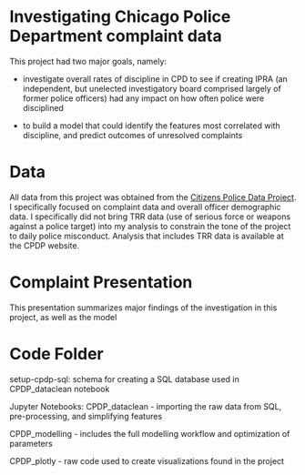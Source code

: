 # Investigating Chicago Police Department complaint data

This project had two major goals, namely:
- investigate overall rates of discipline in CPD to see if creating IPRA (an independent, but unelected investigatory board comprised largely of former police officers) had any impact on how often police were disciplined

- to build a model that could identify the features most correlated with discipline, and predict outcomes of unresolved complaints


# Data
All data from this project was obtained from the [Citizens Police Data Project](https://cpdp.co/). I specifically focused on complaint data and overall officer demographic data. I specifically did not bring TRR data (use of serious force or weapons against a police target) into my analysis to constrain the tone of the project to daily police misconduct. Analysis that includes TRR data is available at the CPDP website.

# Complaint Presentation
This presentation summarizes major findings of the investigation in this project, as well as the model

# Code Folder
setup-cpdp-sql: schema for creating a SQL database used in CPDP_dataclean notebook

Jupyter Notebooks:
CPDP_dataclean - importing the raw data from SQL, pre-processing, and simplifying features

CPDP_modelling - includes the full modelling workflow and optimization of parameters

CPDP_plotly - raw code used to create visualizations found in the project